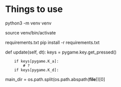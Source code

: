 # Things to use

python3 -m venv venv

source venv/bin/activate

requirements.txt
pip install -r requirements.txt

def update(self, dt):
        keys = pygame.key.get_pressed()

        if keys[pygame.K_a]:
            # ?
        if keys[pygame.K_d]:

main_dir = os.path.split(os.path.abspath(__file__))[0]
